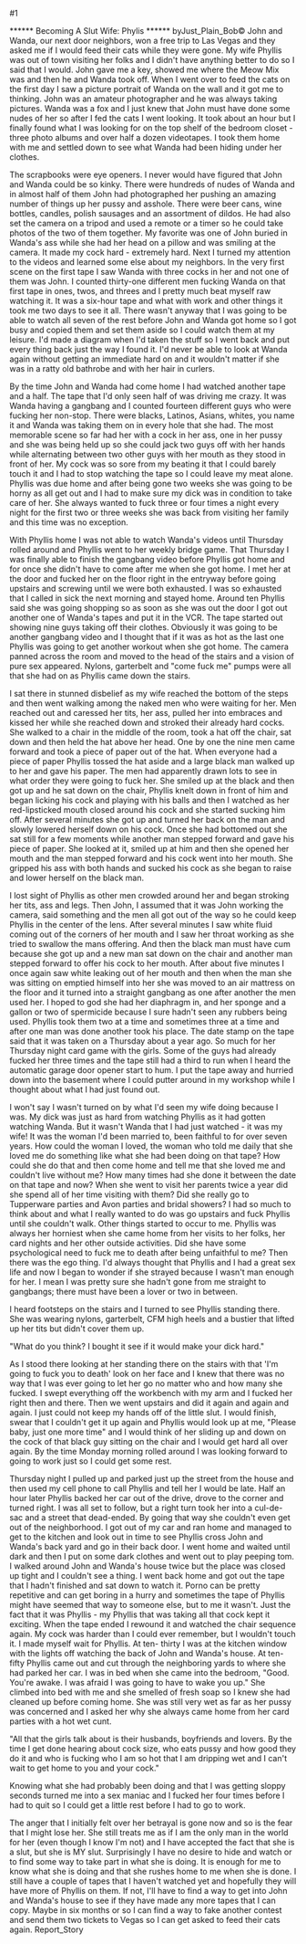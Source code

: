 #1 

 

 ****** Becoming A Slut Wife: Phylis ****** byJust_Plain_Bob© John and Wanda, our next door neighbors, won a free trip to Las Vegas and they asked me if I would feed their cats while they were gone. My wife Phyllis was out of town visiting her folks and I didn't have anything better to do so I said that I would. John gave me a key, showed me where the Meow Mix was and then he and Wanda took off. When I went over to feed the cats on the first day I saw a picture portrait of Wanda on the wall and it got me to thinking. John was an amateur photographer and he was always taking pictures. Wanda was a fox and I just knew that John must have done some nudes of her so after I fed the cats I went looking. It took about an hour but I finally found what I was looking for on the top shelf of the bedroom closet - three photo albums and over half a dozen videotapes. I took them home with me and settled down to see what Wanda had been hiding under her clothes. 

 The scrapbooks were eye openers. I never would have figured that John and Wanda could be so kinky. There were hundreds of nudes of Wanda and in almost half of them John had photographed her pushing an amazing number of things up her pussy and asshole. There were beer cans, wine bottles, candles, polish sausages and an assortment of dildos. He had also set the camera on a tripod and used a remote or a timer so he could take photos of the two of them together. My favorite was one of John buried in Wanda's ass while she had her head on a pillow and was smiling at the camera. It made my cock hard - extremely hard. Next I turned my attention to the videos and learned some else about my neighbors. In the very first scene on the first tape I saw Wanda with three cocks in her and not one of them was John. I counted thirty-one different men fucking Wanda on that first tape in ones, twos, and threes and I pretty much beat myself raw watching it. It was a six-hour tape and what with work and other things it took me two days to see it all. There wasn't anyway that I was going to be able to watch all seven of the rest before John and Wanda got home so I got busy and copied them and set them aside so I could watch them at my leisure. I'd made a diagram when I'd taken the stuff so I went back and put every thing back just the way I found it. I'd never be able to look at Wanda again without getting an immediate hard on and it wouldn't matter if she was in a ratty old bathrobe and with her hair in curlers. 

 By the time John and Wanda had come home I had watched another tape and a half. The tape that I'd only seen half of was driving me crazy. It was Wanda having a gangbang and I counted fourteen different guys who were fucking her non-stop. There were blacks, Latinos, Asians, whites, you name it and Wanda was taking them on in every hole that she had. The most memorable scene so far had her with a cock in her ass, one in her pussy and she was being held up so she could jack two guys off with her hands while alternating between two other guys with her mouth as they stood in front of her. My cock was so sore from my beating it that I could barely touch it and I had to stop watching the tape so I could leave my meat alone. Phyllis was due home and after being gone two weeks she was going to be horny as all get out and I had to make sure my dick was in condition to take care of her. She always wanted to fuck three or four times a night every night for the first two or three weeks she was back from visiting her family and this time was no exception. 

 With Phyllis home I was not able to watch Wanda's videos until Thursday rolled around and Phyllis went to her weekly bridge game. That Thursday I was finally able to finish the gangbang video before Phyllis got home and for once she didn't have to come after me when she got home. I met her at the door and fucked her on the floor right in the entryway before going upstairs and screwing until we were both exhausted. I was so exhausted that I called in sick the next morning and stayed home. Around ten Phyllis said she was going shopping so as soon as she was out the door I got out another one of Wanda's tapes and put it in the VCR. The tape started out showing nine guys taking off their clothes. Obviously it was going to be another gangbang video and I thought that if it was as hot as the last one Phyllis was going to get another workout when she got home. The camera panned across the room and moved to the head of the stairs and a vision of pure sex appeared. Nylons, garterbelt and "come fuck me" pumps were all that she had on as Phyllis came down the stairs. 

 I sat there in stunned disbelief as my wife reached the bottom of the steps and then went walking among the naked men who were waiting for her. Men reached out and caressed her tits, her ass, pulled her into embraces and kissed her while she reached down and stroked their already hard cocks. She walked to a chair in the middle of the room, took a hat off the chair, sat down and then held the hat above her head. One by one the nine men came forward and took a piece of paper out of the hat. When everyone had a piece of paper Phyllis tossed the hat aside and a large black man walked up to her and gave his paper. The men had apparently drawn lots to see in what order they were going to fuck her. She smiled up at the black and then got up and he sat down on the chair, Phyllis knelt down in front of him and began licking his cock and playing with his balls and then I watched as her red-lipsticked mouth closed around his cock and she started sucking him off. After several minutes she got up and turned her back on the man and slowly lowered herself down on his cock. Once she had bottomed out she sat still for a few moments while another man stepped forward and gave his piece of paper. She looked at it, smiled up at him and then she opened her mouth and the man stepped forward and his cock went into her mouth. She gripped his ass with both hands and sucked his cock as she began to raise and lower herself on the black man. 

 I lost sight of Phyllis as other men crowded around her and began stroking her tits, ass and legs. Then John, I assumed that it was John working the camera, said something and the men all got out of the way so he could keep Phyllis in the center of the lens. After several minutes I saw white fluid coming out of the corners of her mouth and I saw her throat working as she tried to swallow the mans offering. And then the black man must have cum because she got up and a new man sat down on the chair and another man stepped forward to offer his cock to her mouth. After about five minutes I once again saw white leaking out of her mouth and then when the man she was sitting on emptied himself into her she was moved to an air mattress on the floor and it turned into a straight gangbang as one after another the men used her. I hoped to god she had her diaphragm in, and her sponge and a gallon or two of spermicide because I sure hadn't seen any rubbers being used. Phyllis took them two at a time and sometimes three at a time and after one man was done another took his place. The date stamp on the tape said that it was taken on a Thursday about a year ago. So much for her Thursday night card game with the girls. Some of the guys had already fucked her three times and the tape still had a third to run when I heard the automatic garage door opener start to hum. I put the tape away and hurried down into the basement where I could putter around in my workshop while I thought about what I had just found out. 

 I won't say I wasn't turned on by what I'd seen my wife doing because I was. My dick was just as hard from watching Phyllis as it had gotten watching Wanda. But it wasn't Wanda that I had just watched - it was my wife! It was the woman I'd been married to, been faithful to for over seven years. How could the woman I loved, the woman who told me daily that she loved me do something like what she had been doing on that tape? How could she do that and then come home and tell me that she loved me and couldn't live without me? How many times had she done it between the date on that tape and now? When she went to visit her parents twice a year did she spend all of her time visiting with them? Did she really go to Tupperware parties and Avon parties and bridal showers? I had so much to think about and what I really wanted to do was go upstairs and fuck Phyllis until she couldn't walk. Other things started to occur to me. Phyllis was always her horniest when she came home from her visits to her folks, her card nights and her other outside activities. Did she have some psychological need to fuck me to death after being unfaithful to me? Then there was the ego thing. I'd always thought that Phyllis and I had a great sex life and now I began to wonder if she strayed because I wasn't man enough for her. I mean I was pretty sure she hadn't gone from me straight to gangbangs; there must have been a lover or two in between. 

 I heard footsteps on the stairs and I turned to see Phyllis standing there. She was wearing nylons, garterbelt, CFM high heels and a bustier that lifted up her tits but didn't cover them up. 

 "What do you think? I bought it see if it would make your dick hard." 

 As I stood there looking at her standing there on the stairs with that 'I'm going to fuck you to death' look on her face and I knew that there was no way that I was ever going to let her go no matter who and how many she fucked. I swept everything off the workbench with my arm and I fucked her right then and there. Then we went upstairs and did it again and again and again. I just could not keep my hands off of the little slut. I would finish, swear that I couldn't get it up again and Phyllis would look up at me, "Please baby, just one more time" and I would think of her sliding up and down on the cock of that black guy sitting on the chair and I would get hard all over again. By the time Monday morning rolled around I was looking forward to going to work just so I could get some rest. 

 Thursday night I pulled up and parked just up the street from the house and then used my cell phone to call Phyllis and tell her I would be late. Half an hour later Phyllis backed her car out of the drive, drove to the corner and turned right. I was all set to follow, but a right turn took her into a cul-de- sac and a street that dead-ended. By going that way she couldn't even get out of the neighborhood. I got out of my car and ran home and managed to get to the kitchen and look out in time to see Phyllis cross John and Wanda's back yard and go in their back door. I went home and waited until dark and then I put on some dark clothes and went out to play peeping tom. I walked around John and Wanda's house twice but the place was closed up tight and I couldn't see a thing. I went back home and got out the tape that I hadn't finished and sat down to watch it. Porno can be pretty repetitive and can get boring in a hurry and sometimes the tape of Phyllis might have seemed that way to someone else, but to me it wasn't. Just the fact that it was Phyllis - my Phyllis that was taking all that cock kept it exciting. When the tape ended I rewound it and watched the chair sequence again. My cock was harder than I could ever remember, but I wouldn't touch it. I made myself wait for Phyllis. At ten- thirty I was at the kitchen window with the lights off watching the back of John and Wanda's house. At ten-fifty Phyllis came out and cut through the neighboring yards to where she had parked her car. I was in bed when she came into the bedroom, "Good. You're awake. I was afraid I was going to have to wake you up." She climbed into bed with me and she smelled of fresh soap so I knew she had cleaned up before coming home. She was still very wet as far as her pussy was concerned and I asked her why she always came home from her card parties with a hot wet cunt. 

 "All that the girls talk about is their husbands, boyfriends and lovers. By the time I get done hearing about cock size, who eats pussy and how good they do it and who is fucking who I am so hot that I am dripping wet and I can't wait to get home to you and your cock." 

 Knowing what she had probably been doing and that I was getting sloppy seconds turned me into a sex maniac and I fucked her four times before I had to quit so I could get a little rest before I had to go to work. 

 The anger that I initially felt over her betrayal is gone now and so is the fear that I might lose her. She still treats me as if I am the only man in the world for her (even though I know I'm not) and I have accepted the fact that she is a slut, but she is MY slut. Surprisingly I have no desire to hide and watch or to find some way to take part in what she is doing. It is enough for me to know what she is doing and that she rushes home to me when she is done. I still have a couple of tapes that I haven't watched yet and hopefully they will have more of Phyllis on them. If not, I'll have to find a way to get into John and Wanda's house to see if they have made any more tapes that I can copy. Maybe in six months or so I can find a way to fake another contest and send them two tickets to Vegas so I can get asked to feed their cats again. Report_Story 
